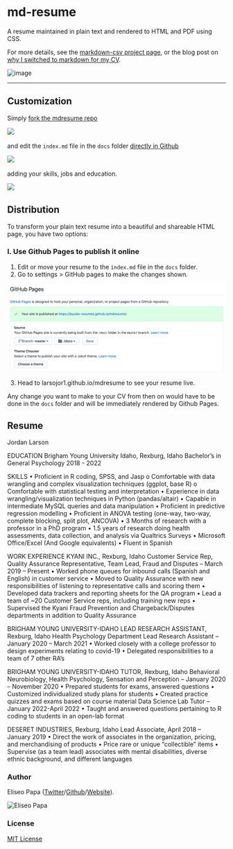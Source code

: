 # md-resume

A resume maintained in plain text and rendered to HTML and PDF using CSS.

For more details, see the [markdown-csv project page](http://elipapa.github.io/markdown-cv), or the blog post on [why I switched to markdown for my CV](http://elipapa.github.io/blog/why-i-switched-to-markdown-for-my-cv.html).

![image](https://user-images.githubusercontent.com/90879685/160211829-4b245948-53b8-411f-b91f-0021dabb9314.png)

***

## Customization

Simply [fork the mdresume repo](https://github.com/byuids-resumes/mdresume)

![](https://help.github.com/assets/images/help/repository/fork_button.jpg)

and edit the `index.md` file in the `docs` folder [directly in Github](https://help.github.com/articles/editing-files-in-your-repository/)

![](https://help.github.com/assets/images/help/repository/edit-file-edit-button.png)

adding your skills, jobs and education.

![](https://help.github.com/assets/images/help/repository/edit-readme-light.png)

## Distribution

To transform your plain text resume into a beautiful and shareable HTML page, you have two options:

### I. Use Github Pages to publish it online

1. Edit or move your resume to the `index.md` file in the `docs` folder.
2. Go to settings > GitHub pages to make the changes shown.

![](docs_setup.png)

3. Head to larsojor1.github.io/mdresume to see your resume live.

Any change you want to make to your CV from then on would have to be done in the `docs` folder and will be immediately rendered by Github Pages.

## Resume

Jordan Larson

EDUCATION
Brigham Young University Idaho, Rexburg, Idaho
Bachelor’s in General Psychology 2018 - 2022
 
SKILLS
•	Proficient in R coding, SPSS, and Jasp
  o	 Comfortable with data wrangling and complex visualization techniques (ggplot, base R)
  o	Comfortable with statistical testing and interpretation
•	Experience in data wrangling/visualization techniques in Python (pandas/altair)
•	Capable in intermediate MySQL queries and data manipulation
•	Proficient in predictive regression modelling
•	Proficient in ANOVA testing (one-way, two-way, complete blocking, split plot, ANCOVA)
•	3 Months of research with a professor in a PhD program
•	1.5 years of research doing health assessments, data collection, and analysis via Qualtrics Surveys
•	Microsoft Office/Excel (And Google equivalents)
•	Fluent in Spanish

WORK EXPERIENCE
KYANI INC., Rexburg, Idaho
Customer Service Rep, Quality Assurance Representative, Team Lead, Fraud and Disputes – March 2019 – Present
•	Worked phone queues for inbound calls (Spanish and English) in customer service
•	Moved to Quality Assurance with new responsibilities of listening to representative calls and scoring them
•	Developed data trackers and reporting sheets for the QA program
•	Lead a team of  ~20 Customer Service reps, including training new reps
•	Supervised the Kyani Fraud Prevention and Chargeback/Disputes departments in addition to Quality Assurance

BRIGHAM YOUNG UNIVERSITY-IDAHO LEAD RESEARCH ASSISTANT, Rexburg, Idaho
Health Psychology Department Lead Research Assistant – January 2020 – March 2021
•	Worked closely with a college professor to design experiments relating to covid-19
•	Delegated responsibilities to a team of 7 other RA’s


BRIGHAM YOUNG UNIVERSITY-IDAHO TUTOR, Rexburg, Idaho
Behavioral Neurobiology, Health Psychology, Sensation and Perception – January 2020 – November 2020
•	Prepared students for exams, answered questions
•	Customized individualized study plans for students
•	Created practice quizzes and exams based on course material
Data Science Lab Tutor – January 2022-April 2022
•	Taught and answered questions pertaining to R coding to students in an open-lab format


DESERET INDUSTRIES, Rexburg, Idaho
Lead Associate, April 2018 – January 2019
•	Direct the work of associates in the organization, pricing, and merchandising of products
•	Price rare or unique “collectible” items 
•	Supervise (as a team lead) associates with mental disabilities, diverse ethnic background, and different languages


### Author

Eliseo Papa ([Twitter](http://twitter.com/elipapa)/[Github](http://github.com/elipapa)/[Website](https://elipapa.github.io)).

![Eliseo Papa](https://s.gravatar.com/avatar/eae1f0c01afda2bed9ce9cb88f6873f6?s=100)

### License

[MIT License](https://github.com/elipapa/markdown-cv/blob/master/LICENSE)

